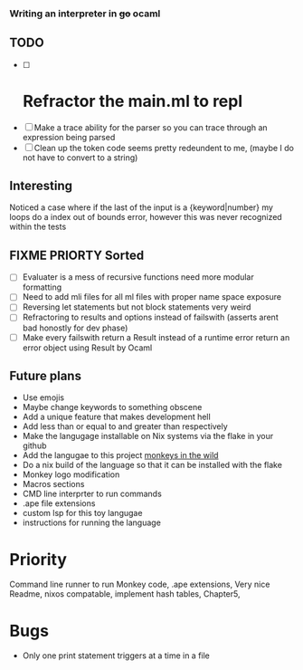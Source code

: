 ### Writing an interpreter in ~~go~~ ocaml 
## TODO
- [ ] # Refractor the main.ml to repl
- [ ] Make a trace ability for the parser so you can trace through an expression being parsed
- [ ] Clean up the token code seems pretty redeundent to me, (maybe I do not have to convert to a string)
## Interesting
Noticed a case where if the last of the input is a {keyword|number} my loops do a index out of bounds error, however this was never recognized within the tests

## FIXME PRIORTY Sorted
- [ ] Evaluater is a mess of recursive functions need more modular formatting
- [ ] Need to add mli files for all ml files with proper name space exposure
- [ ] Reversing let statements but not block statements very weird
- [ ] Refractoring to results and options instead of failswith (asserts arent bad honostly for dev phase)
- [ ] Make every failswith return a Result instead of a runtime error return an error object using Result by Ocaml

## Future plans
* Use emojis
* Maybe change keywords to something obscene
* Add a unique feature that makes development hell
* Add less than or equal to and greater than respectively
* Make the langugage installable on Nix systems via the flake in your github
* Add the langugae to this project [monkeys in the wild](https://github.com/mrnugget/monkeylang/?tab=readme-ov-file#adding-a-new-implementation)
* Do a nix build of the language so that it can be installed with the flake 
* Monkey logo modification
* Macros sections
* CMD line interprter to run commands
* .ape file extensions
* custom lsp for this toy langugae
* instructions for running the language
# Priority
Command line runner to run Monkey code, .ape extensions, Very nice Readme, nixos compatable, implement hash tables, Chapter5, 

# Bugs
* Only one print statement triggers at a time in a file

